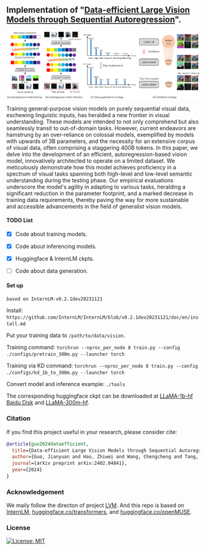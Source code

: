 ## Implementation of  "[Data-efficient Large Vision Models through Sequential Autoregression](https://arxiv.org/pdf/2402.04841.pdf)".


<p align="center">
  <img src="figs/DeLVM.PNG" >
</p>
<p align="center">
</p>
Training general-purpose vision models on purely sequential visual data, eschewing linguistic inputs, has heralded a new frontier in visual understanding. These models are intended to not only comprehend but also seamlessly transit to out-of-domain tasks.
However, current endeavors are hamstrung by an over-reliance on colossal models, exemplified by models with upwards of 3B parameters, and the necessity for an extensive corpus of visual data, often comprising a staggering 400B tokens. 
In this paper, we delve into the development of an efficient, autoregression-based vision model, innovatively architected to operate on a limited dataset. We meticulously demonstrate how this model achieves proficiency in a spectrum of visual tasks spanning both high-level and low-level semantic understanding during the testing phase. Our empirical evaluations underscore the model's agility in adapting to various tasks, heralding a significant reduction in the parameter footprint, and a marked decrease in training data requirements, thereby paving the way for more sustainable and accessible advancements in the field of generalist vision models.

#### TODO List
- [X] Code about training models.
- [X] Code about inferencing models.
- [X] Huggingface & InternLM ckpts.
- [ ] Code about data generation.


#### Set up
```
based on InternLM-v0.2.1dev20231121
```


Install: `https://github.com/InternLM/InternLM/blob/v0.2.1dev20231121/doc/en/install.md`

Put your training data to `/path/to/data/vision`.

Training command:
`torchrun --nproc_per_node 8 train.py --config ./configs/pretrain_300m.py --launcher torch`

Training via KD command:
`torchrun --nproc_per_node 8 train.py --config ./configs/kd_1b_to_300m.py --launcher torch`

Convert model and inference example: `./tools`

The corresponding huggingface ckpt can be downloaded at [LLaMA-1b-hf Baidu Disk](https://pan.baidu.com/s/12oI_TOVHtbhriM1Bu1TXmw?pwd=1234) and [LLaMA-300m-hf](https://github.com/ggjy/DeLVM/releases/download/hf-ckpt/llama_300m_hf.zip).


### Citation

If you find this project useful in your research, please consider cite:

```bibtex
@article{guo2024dataefficient,
  title={Data-efficient Large Vision Models through Sequential Autoregression},
  author={Guo, Jianyuan and Hao, Zhiwei and Wang, Chengcheng and Tang, Yehui and Wu, Han and Hu, Han and Han, Kai and Xu, Chang},
  journal={arXiv preprint arXiv:2402.04841},
  year={2024}
}
```

### Acknowledgement

We maily follow the directon of  project  [LVM](https://github.com/ytongbai/LVM). And this repo is based on [InternLM](https://github.com/InternLM/InternLM),  [huggingface.co/transformers](https://github.com/huggingface/transformers), and [huggingface.co/openMUSE](https://github.com/huggingface/open-muse).

### License

[![License: MIT](https://img.shields.io/badge/License-MIT-yellow.svg)](https://opensource.org/licenses/MIT)
